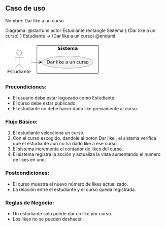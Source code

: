 ﻿## Caso de uso
Nombre: Dar like a un curso

Diagrama:
@startuml
actor Estudiante
rectangle Sistema {
  (Dar like a un curso)
}
Estudiante -> (Dar like a un curso)
@enduml

![alt text](image-14.png)

### Precondiciones:
- El usuario debe estar logueado como Estudiante.
- El curso debe estar publicado.
- El estudiante no debe hacer dado like previamente al curso.

### Flujo Básico:
1. El estudiante selecciona un curso.
2. Con el curso escogido, dandole al boton Dar like , el sistema verifica que el estudiante aún no ha dado like a ese curso.
3. El sistema incrementa el contador de likes del curso.
4. El sistema registra la acción y actualiza la vista aumentando el numero de likes en uno.

### Postcondiciones:
- El curso muestra el nuevo número de likes actualizado.
- La relación entre el estudiante y el curso queda registrada.

### Reglas de Negocio:
- Un estudiante solo puede dar un like por curso.
- Los likes no se pueden deshacer.


